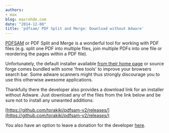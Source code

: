 ```yaml
---
authors:
- max
blog: maxrohde.com
date: "2014-12-08"
title: 'pdfsam/ PDF Split and Merge: Download without Adware'
---
```


[PDFSAM](http://www.pdfsam.org/) or PDF Split and Merge is a wonderful tool for working with PDF files (e.g. split one PDF into multiple files, join multiple PDFs into one file or reordering the pages within a PDF file).

Unfortunately, the default installer available [from their home page](http://www.pdfsam.org/download/) or source forge comes bundled with some 'free tools' to improve your browsers search bar. Some adware scanners might thus strongly discourage you to use this otherwise awesome applications.

Thankfully there the developer also provides a download link for an installer without Adware. Just download any of the files from the link below and be sure not to install any unwanted additions:

[https://github.com/torakiki/pdfsam-v2/releases/](https://github.com/torakiki/pdfsam-v2/releases/)

You also have an option to leave a donation for the developer [here](http://sourceforge.net/donate/index.php?group_id=160044).